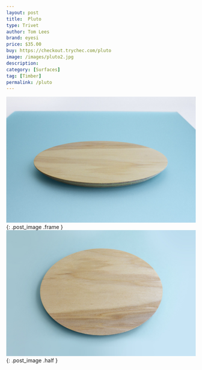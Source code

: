 ```yaml
---
layout: post
title:  Pluto
type: Trivet
author: Tom Lees
brand: eyesi
price: $35.00
buy: https://checkout.trychec.com/pluto
image: /images/pluto2.jpg
description:
category: [Surfaces]
tag: [Timber]
permalink: /pluto
---
```

![](/images/pluto1.jpg){: .post_image .frame }
![](/images/pluto3.jpg){: .post_image .half }
